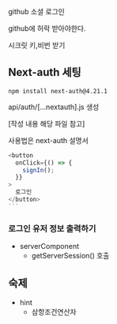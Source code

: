 github 소셜 로그인

github에 허락 받아야한다.

시크릿 키,비번 받기

## Next-auth 세팅

`npm install next-auth@4.21.1`

api/auth/[...nextauth].js 생성

[작성 내용 해당 파일 참고]

사용법은 next-auth 설명서

````js
<button
  onClick={() => {
    signIn();
  }}
>
  로그인
</button>
```
````

### 로그인 유저 정보 출력하기

- serverComponent
  - getServerSession() 호출

## 숙제

- hint
  - 삼항조건연산자
